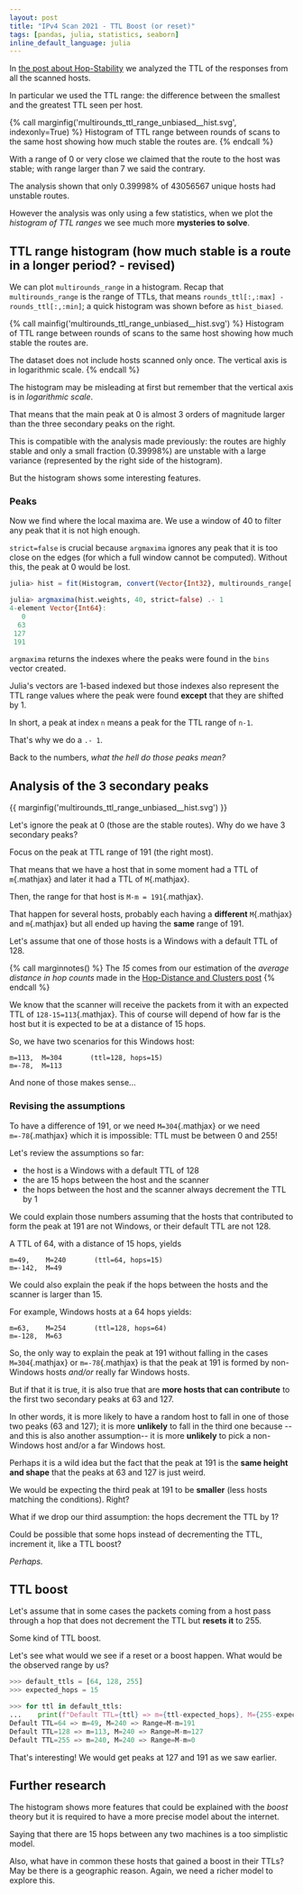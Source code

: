 ```yaml
---
layout: post
title: "IPv4 Scan 2021 - TTL Boost (or reset)"
tags: [pandas, julia, statistics, seaborn]
inline_default_language: julia
---
```


In [the post about Hop-Stability](/articles/2021/10/16/IPv4-Scan-Part-III-Hop-stability.html)
we analyzed the TTL of the responses from all the scanned hosts.

In particular we used the TTL range: the difference between
the smallest and the greatest TTL seen per host.

{% call marginfig('multirounds_ttl_range_unbiased__hist.svg', indexonly=True) %}
Histogram of TTL range between rounds of scans to the same host showing how much stable the routes are.
{% endcall %}

With a range of 0 or very close we claimed that the route to the host was
stable; with range larger than 7 we said the contrary.

The analysis shown that only 0.39998% of 43056567 unique hosts had
unstable routes.

However the analysis was only using a few statistics, when we plot the
*histogram of TTL ranges* we see much more **mysteries to solve**.<!--more-->


## TTL range histogram (how much stable is a route in a longer period? - revised)

We can plot `multirounds_range` in a histogram. Recap that `multirounds_range`
is the range of TTLs, that means `rounds_ttl[:,:max] - rounds_ttl[:,:min]`; a quick
histogram was shown before as `hist_biased`.

{% call mainfig('multirounds_ttl_range_unbiased__hist.svg') %}
Histogram of TTL range between rounds of scans to the same host showing how much stable the routes are.

The dataset does not include hosts scanned only once.
The vertical axis is in logarithmic scale.
{% endcall %}

The histogram may be misleading at first but remember that the vertical
axis is in *logarithmic scale*.

That means that the main peak at 0 is almost 3 orders of magnitude
larger than the three secondary peaks on the right.

This is compatible with the analysis made previously: the routes are
highly stable and only a small fraction (0.39998%) are unstable with
a large variance (represented by the right side of the histogram).

But the histogram shows some interesting features.

### Peaks

Now we find where the local maxima are. We use a window of 40 to filter
any peak that it is not high enough.

`strict=false` is crucial because `argmaxima` ignores any peak that it
is too close on the edges (for which a full window cannot be computed).
Without this, the peak at 0 would be lost.

```julia
julia> hist = fit(Histogram, convert(Vector{Int32}, multirounds_range[:, :range]), nbins=255)

julia> argmaxima(hist.weights, 40, strict=false) .- 1
4-element Vector{Int64}:
   0
  63
 127
 191
```

`argmaxima` returns the indexes where the peaks were found in
the `bins` vector created.

Julia's vectors are 1-based indexed but those indexes also represent the
TTL range values where the peak were found **except** that they are
shifted by 1.

In short, a peak at index `n` means a peak for the TTL range of `n-1`.

That's why we do a `.- 1`.

Back to the numbers, *what the hell do those peaks mean?*

## Analysis of the 3 secondary peaks

{{ marginfig('multirounds_ttl_range_unbiased__hist.svg') }}

Let's ignore the peak at 0 (those are the stable routes). Why do we have
3 secondary peaks?

Focus on the peak at TTL range of 191 (the right most).

That means that we have a host that in
some moment had a TTL of `m`{.mathjax} and later it had a TTL of
`M`{.mathjax}.

Then, the range for
that host is `M-m = 191`{.mathjax}.

That happen for several hosts, probably each having a **different** `M`{.mathjax} and
`m`{.mathjax} but all ended up having the **same** range of 191.

Let's assume that one of those hosts is a Windows with a default TTL of
128.

{% call marginnotes() %}
The *15* comes from our estimation of the *average distance in hop counts*
made in the [Hop-Distance and Clusters post](/articles/2021/11/13/IPv4-Scan-Part-IV-Hop-Distance-and-Clusters.html)
{% endcall %}

We know that the scanner will receive the packets from it with an
expected TTL of `128-15=113`{.mathjax}. This of course will depend of how far is
the host but it is expected to be at a distance of 15 hops.

So, we have two scenarios for this Windows host:

```
m=113,  M=304       (ttl=128, hops=15)
m=-78,  M=113
```

And none of those makes sense...

### Revising the assumptions

To have a difference of 191, or we need `M=304`{.mathjax} or we need `m=-78`{.mathjax} which it
is impossible: TTL must be between 0 and 255!

Let's review the assumptions so far:

 - the host is a Windows with a default TTL of 128
 - the are 15 hops between the host and the scanner
 - the hops between the host and the scanner always decrement the TTL by 1


We could explain those numbers assuming that the hosts that contributed
to form the peak at 191 are not Windows, or their default TTL are not
128.

A TTL of 64, with a distance of 15 hops, yields

```
m=49,    M=240       (ttl=64, hops=15)
m=-142,  M=49
```

We could also explain the peak if the hops between the hosts  and the
scanner is larger than 15.

For example, Windows hosts at a 64 hops yields:

```
m=63,    M=254       (ttl=128, hops=64)
m=-128,  M=63
```

So, the only way to explain the peak at 191 without falling
in the cases `M=304`{.mathjax} or `m=-78`{.mathjax} is that the peak
at 191 is formed by non-Windows hosts *and/or* really far Windows hosts.

But if that it is true, it is also true that are **more hosts that can
contribute** to the first two secondary peaks at 63 and 127.

In other words, it is more likely to have a random host to fall in one
of those two peaks (63 and 127); it is more **unlikely** to fall
in the third one because --and this is also another assumption--
it is more **unlikely** to pick a non-Windows host and/or a far Windows host.

Perhaps it is a wild idea but the fact that the peak at 191
is the **same height and shape** that the peaks at 63 and 127
is just weird.

We would be expecting the third peak at 191 to be **smaller** (less hosts
matching the conditions). Right?

What if we drop our third assumption: the hops decrement the TTL
by 1?

Could be possible that some hops instead of decrementing the TTL,
increment it, like a TTL boost?

*Perhaps.*

## TTL boost

Let's assume that in some cases the packets coming from a host pass
through a hop that does not decrement the TTL but **resets it** to 255.

Some kind of TTL boost.

Let's see what would we see if a reset or a boost happen. What would be
the observed range by us?

```python
>>> default_ttls = [64, 128, 255]
>>> expected_hops = 15

>>> for ttl in default_ttls:
...    print(f"Default TTL={ttl} => m={ttl-expected_hops}, M={255-expected_hops} => Range=M-m={255-ttl}")
Default TTL=64 => m=49, M=240 => Range=M-m=191
Default TTL=128 => m=113, M=240 => Range=M-m=127
Default TTL=255 => m=240, M=240 => Range=M-m=0
```

That's interesting! We would get peaks at 127 and 191 as we saw earlier.

## Further research

The histogram shows more features that could be explained with the
*boost* theory but it is required to have a more precise model about the
internet.

Saying that there are 15 hops between any two machines is a too
simplistic model.

Also, what have in common these hosts that gained a boost in their TTLs?
May be there is a geographic reason. Again, we need a richer model to
explore this.
